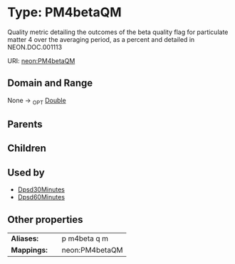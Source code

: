 
# Type: PM4betaQM


Quality metric detailing the outcomes of the beta quality flag for particulate matter 4 over the averaging period, as a percent and detailed in NEON.DOC.001113

URI: [neon:PM4betaQM](https://data.neonscience.org/PM4betaQM)


## Domain and Range

None ->  <sub>OPT</sub> [Double](types/Double.md)

## Parents


## Children


## Used by

 * [Dpsd30Minutes](Dpsd30Minutes.md)
 * [Dpsd60Minutes](Dpsd60Minutes.md)

## Other properties

|  |  |  |
| --- | --- | --- |
| **Aliases:** | | p m4beta q m |
| **Mappings:** | | neon:PM4betaQM |


